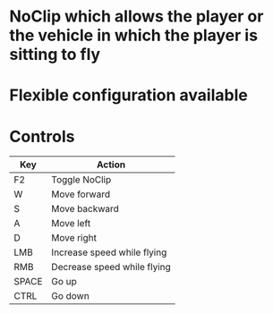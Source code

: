 # NoClip which allows the player or the vehicle in which the player is sitting to fly
# Flexible configuration available

# Controls
| Key | Action |
| --- | --- |
| F2 | Toggle NoClip |
| W | Move forward |
| S | Move backward |
| A | Move left |
| D | Move right |
| LMB | Increase speed while flying |
| RMB | Decrease speed while flying |
| SPACE | Go up |
| CTRL | Go down |

